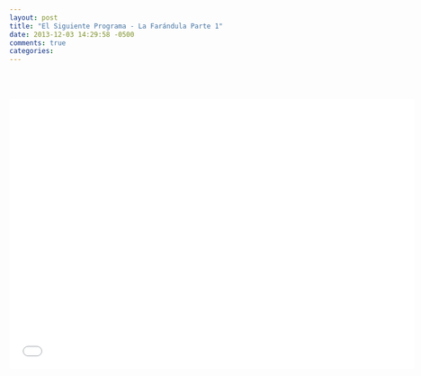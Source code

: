 ```yaml
---
layout: post
title: "El Siguiente Programa - La Farándula Parte 1"
date: 2013-12-03 14:29:58 -0500
comments: true
categories: 
---
```

<div align="center">

<br></br>
<iframe width="720" height="480" src="//www.youtube.com/embed/-aAqnvGYOuc" frameborder="0" allowfullscreen></iframe>
</div>